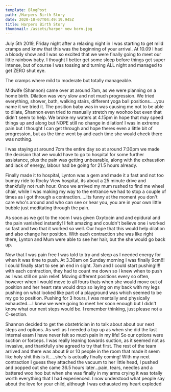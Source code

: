 ```yaml
---
template: BlogPost
path: /Harpers Birth Story
date: 2020-10-07T04:49:19.945Z
title: Harpers Birth Story
thumbnail: /assets/harper new born.jpg
---
```

July 5th 2019, Friday night after a relaxing night in I was starting to get mild cramps and knew that this was the beginning of your arrival.  At 10.09 I had a bloody show and I was so excited that we were finally going to meet our little rainbow baby.  I thought I better get some sleep before things get super intense, but of course I was tossing and turning ALL night and managed to get ZERO shut eye.  

The cramps where mild to moderate but totally manageable.

Midwife (Shannon) came over at around 7am, as we were planning on a home birth. Dilation was very slow and not much progression.  We tried everything, shower, bath, walking stairs, different yoga ball positions.....you name it we tried it.  The position baby was in was causing me not to be able to dilate, Shannon even tried to manually stretch my woohoo but even that didn't seem to help.  We broke my waters at 4.15pm in hope that may speed things up and along but NOPE still no change in dilation!  I was in extreme pain but I thought I can get through and hope theres even a little bit of progression, but as the time went by and each time she would check there was nothing.

I was staying at around 7cm the entire day so at around 7:30pm we made the decision that we would have to go to hospital for some further assistance, plus the pain was getting unbearable, along with the exhaustion and lack of energy, labour had be going for 21.5 hours already.

Finally made it to hospital, Lynton was a gem and made it a fast and not too bumpy ride to Rocky View hospital, its about a 25 minute drive and thankfully not rush hour.  Once we arrived my mum rushed to find me wheel chair, while I was making my way to the entrance we had to stop a couple of times as i got through a contraction.....Its funny at the moment you don't care who's around and who can see or hear you, you are in your own little bubble just meditating through the pain.  

As soon as we got to the room I was given Oxytocin and and epidural and the pain vanished instantly!  I felt amazing and couldn't believe one i worked so fast and two that it worked so well.  Our hope that this would help dilation and also change her position.  With each contraction she was like right there, Lynton and Mum were able to see her hair, but the she would go back up.  

Now that I was pain free I was told to try and sleep as I needed energy for when it was time to push.  At 3.30am on Sunday morning I was finally 9cm!!! I could finally start to see an end in sight.  7am and I could start pushing!!!! with each contraction, they had to count me down so I knew when to push as I was still on pain relief.  Moving different positions every so often, however when I would move to all fours thats when she would move out of position and her heart rate would drop so laying on my back with my legs pushing on what looked like part of a playground was which seemed to be my go to position.  Pushing for 3 hours, I was mentally and physically exhausted....I knew we were going to meet her soon enough but I didn't know what our next steps would be.  I remember thinking, just please not a C-section.  

Shannon decided to get the obstetrician in to talk about about our next steps and options.  As well as I needed a top up as when she did the last internal exam I have never felt so much pain in my life!  So our options were suction or forceps.  I was really leaning towards suction, as it seemed not as invasive, and thankfully she agreed to try that first.  The rest of the team arrived and there was about 9 or 10 people in the room that made it seem like holy shit this is it.....she's is actually finally coming!  With my next contraction I guess they attached the vacuum to her little head, I pushed and popped out she came 36.5 hours later...pain, tears, needles and a battered woo hoo but when she was finally in my arms crying it was totally worth everything that I had experienced.  I now understood what people say about the love for your child, although I was exhausted my heart exploded
